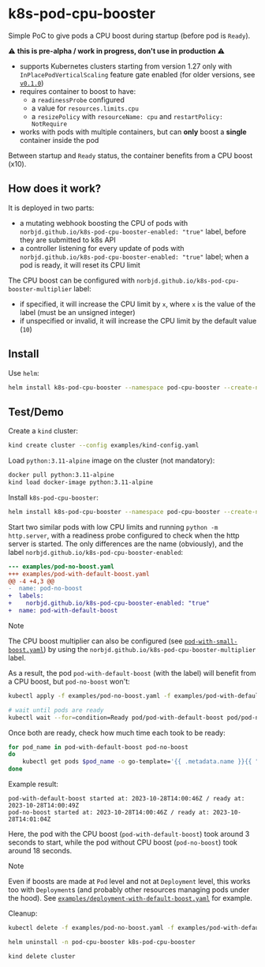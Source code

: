 # k8s-pod-cpu-booster

Simple PoC to give pods a CPU boost during startup (before pod is `Ready`).

:warning: **this is pre-alpha / work in progress, don't use in production** :warning:

- supports Kubernetes clusters starting from version 1.27 only with `InPlacePodVerticalScaling` feature gate enabled (for older versions, see [`v0.1.0`](https://github.com/norbjd/k8s-pod-cpu-booster/tree/v0.1.0))
- requires container to boost to have:
  - a `readinessProbe` configured
  - a value for `resources.limits.cpu`
  - a `resizePolicy` with `resourceName: cpu` and `restartPolicy: NotRequire`
- works with pods with multiple containers, but can **only** boost a **single** container inside the pod

Between startup and `Ready` status, the container benefits from a CPU boost (x10).

## How does it work?

It is deployed in two parts:

- a mutating webhook boosting the CPU of pods with `norbjd.github.io/k8s-pod-cpu-booster-enabled: "true"` label, before they are submitted to k8s API
- a controller listening for every update of pods with `norbjd.github.io/k8s-pod-cpu-booster-enabled: "true"` label; when a pod is ready, it will reset its CPU limit

The CPU boost can be configured with `norbjd.github.io/k8s-pod-cpu-booster-multiplier` label:

- if specified, it will increase the CPU limit by `x`, where `x` is the value of the label (must be an unsigned integer)
- if unspecified or invalid, it will increase the CPU limit by the default value (`10`)

## Install

Use `helm`:

```sh
helm install k8s-pod-cpu-booster --namespace pod-cpu-booster --create-namespace ./charts/k8s-pod-cpu-booster
```

## Test/Demo

Create a `kind` cluster:

```sh
kind create cluster --config examples/kind-config.yaml
```

Load `python:3.11-alpine` image on the cluster (not mandatory):

```sh
docker pull python:3.11-alpine
kind load docker-image python:3.11-alpine
```

Install `k8s-pod-cpu-booster`:

```sh
helm install k8s-pod-cpu-booster --namespace pod-cpu-booster --create-namespace ./charts/k8s-pod-cpu-booster
```

Start two similar pods with low CPU limits and running `python -m http.server`, with a readiness probe configured to check when the http server is started. The only differences are the name (obviously), and the label `norbjd.github.io/k8s-pod-cpu-booster-enabled`:

```diff
--- examples/pod-no-boost.yaml
+++ examples/pod-with-default-boost.yaml
@@ -4 +4,3 @@
-  name: pod-no-boost
+  labels:
+    norbjd.github.io/k8s-pod-cpu-booster-enabled: "true"
+  name: pod-with-default-boost
```

> [!NOTE]
> The CPU boost multiplier can also be configured (see [`pod-with-small-boost.yaml`](https://github.com/norbjd/k8s-pod-cpu-booster/blob/main/examples/pod-with-small-boost.yaml)) by using the `norbjd.github.io/k8s-pod-cpu-booster-multiplier` label.

As a result, the pod `pod-with-default-boost` (with the label) will benefit from a CPU boost, but `pod-no-boost` won't:

```sh
kubectl apply -f examples/pod-no-boost.yaml -f examples/pod-with-default-boost.yaml

# wait until pods are ready
kubectl wait --for=condition=Ready pod/pod-with-default-boost pod/pod-no-boost
```

Once both are ready, check how much time each took to be ready:

```sh
for pod_name in pod-with-default-boost pod-no-boost
do
    kubectl get pods $pod_name -o go-template='{{ .metadata.name }}{{ " " }}{{ range .status.containerStatuses }}{{ if eq .name "python" }}{{ "started at: " }}{{ .state.running.startedAt }}{{ end }}{{ end }}{{ " / " }}{{ range .status.conditions }}{{ if (and (eq .type "Ready") (eq .status "True")) }}{{ "ready at: " }}{{ .lastTransitionTime }}{{ end }}{{ end }}{{ "\n" }}'
done
```

Example result:

```
pod-with-default-boost started at: 2023-10-28T14:00:46Z / ready at: 2023-10-28T14:00:49Z
pod-no-boost started at: 2023-10-28T14:00:46Z / ready at: 2023-10-28T14:01:04Z
```

Here, the pod with the CPU boost (`pod-with-default-boost`) took around 3 seconds to start, while the pod without CPU boost (`pod-no-boost`) took around 18 seconds.

> [!NOTE]
> Even if boosts are made at `Pod` level and not at `Deployment` level, this works too with `Deployment`s (and probably other resources managing pods under the hood). See [`examples/deployment-with-default-boost.yaml`](https://github.com/norbjd/k8s-pod-cpu-booster/blob/main/examples/deployment-with-default-boost.yaml) for example.

Cleanup:

```sh
kubectl delete -f examples/pod-no-boost.yaml -f examples/pod-with-default-boost.yaml

helm uninstall -n pod-cpu-booster k8s-pod-cpu-booster

kind delete cluster
```
